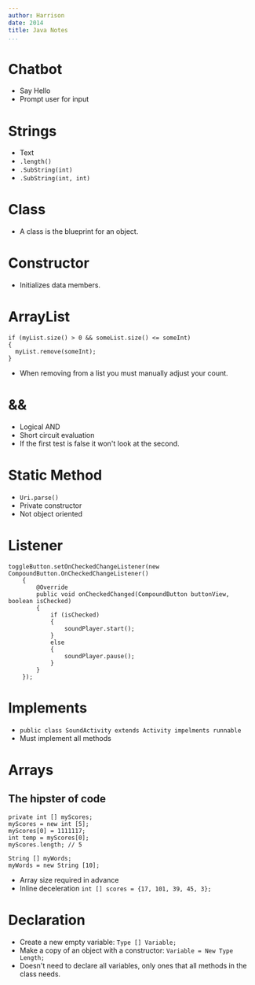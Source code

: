 ```yaml
---
author: Harrison
date: 2014
title: Java Notes
...
```



# Chatbot
* Say Hello
* Prompt user for input


# Strings
* Text
* `.length()`
* `.SubString(int)`
* `.SubString(int, int)`


# Class
* A class is the blueprint for an object.


# Constructor
* Initializes data members.


# ArrayList

~~~~~~~~~~~~~~~~~~~~~~~~~~~~~~~~~~~~~~~~~~~~~~~~~~~~{.java}
if (myList.size() > 0 && someList.size() <= someInt)
{
  myList.remove(someInt);
}
~~~~~~~~~~~~~~~~~~~~~~~~~~~~~~~~~~~~~~~~~~~~~~~~~~~~

* When removing from a list you must manually adjust your count.


# &&
* Logical AND
* Short circuit evaluation
* If the first test is false it won't look at the second.


# Static Method
* `Uri.parse()`
* Private constructor
* Not object oriented


# Listener

~~~~~~~~~~~~~~~~~~~~~~~~~~~~~~~~~~~~~~~~~~~~~~~~~~~~~~~~~~~~~~~~~~~~~~~~~~~~~~~~~~~~~~~{.java}
toggleButton.setOnCheckedChangeListener(new CompoundButton.OnCheckedChangeListener()
	{
		@Override
		public void onCheckedChanged(CompoundButton buttonView, boolean isChecked)
		{
			if (isChecked)
			{
				soundPlayer.start();
			}
			else
			{
				soundPlayer.pause();
			}
		}
	});
~~~~~~~~~~~~~~~~~~~~~~~~~~~~~~~~~~~~~~~~~~~~~~~~~~~~~~~~~~~~~~~~~~~~~~~~~~~~~~~~~~~~~~~


# Implements
* `public class SoundActivity extends Activity impelments runnable`
* Must implement all methods


# Arrays
## The hipster of code

~~~~~~~~~~~~~~~~~~~~~~~~~~~{.java}
private int [] myScores;
myScores = new int [5];
myScores[0] = 1111117;
int temp = myScores[0];
myScores.length; // 5

String [] myWords;
myWords = new String [10];
~~~~~~~~~~~~~~~~~~~~~~~~~~~

* Array size required in advance
* Inline deceleration `int [] scores = {17, 101, 39, 45, 3};`


# Declaration
* Create a new empty variable: `Type [] Variable;`
* Make a copy of an object with a constructor: `Variable = New Type Length;`
* Doesn't need to declare all variables, only ones that all methods in the class needs.
